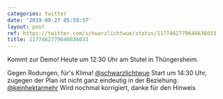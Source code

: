 ```yaml
---
categories: twitter
date: '2019-09-27 05:59:37'
layout: post
ref: https://twitter.com/schwarzlichtwue/status/1177462779646636033
title: 1177462779646636033
---
```

Kommt zur Demo! Heute um 12:30 Uhr am Stutel in Thüngersheim.



Gegen Rodungen, für's Klima! 
[@schwarzlichtwue](https://twitter.com/schwarzlichtwue) Start um 14:30 Uhr, zugegen der Plan ist nicht ganz eindeutig in der Beziehung. 
[@keinhektarmehr](https://twitter.com/keinhektarmehr) Wird nochmal korrigiert, danke für den Hinweis 